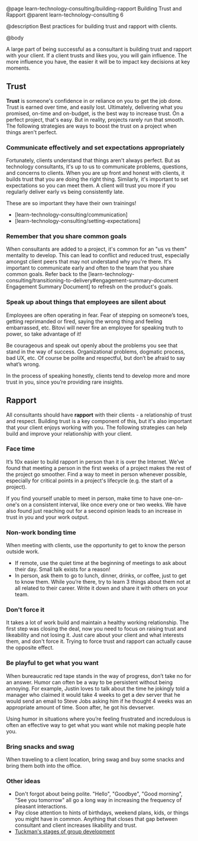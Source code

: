 @page learn-technology-consulting/building-rapport Building Trust and Rapport
@parent learn-technology-consulting 6

@description Best practices for building trust and rapport with clients.

@body

A large part of being successful as a consultant is building trust and rapport with your client. If a client trusts and likes you, you will gain influence. The more influence you have, the easier it will be to impact key decisions at key moments.

## Trust

**Trust** is someone's confidence in or reliance on you to get the job done. Trust is earned over time, and easily lost. Ultimately, delivering what you promised, on-time and on-budget, is the best way to increase trust. On a perfect project, that's easy. But in reality, projects rarely run that smooth. The following strategies are ways to boost the trust on a project when things aren't perfect.

### Communicate effectively and set expectations appropriately

Fortunately, clients understand that things aren't always perfect. But as technology consultants, it's up to us to communicate problems, questions, and concerns to clients. When you are up front and honest with clients, it builds trust that you are doing the right thing. Similarly, it's important to set expectations so you can meet them. A client will trust you more if you regularly deliver early vs being consistently late.

These are so important they have their own trainings!

- [learn-technology-consulting/communication]
- [learn-technology-consulting/setting-expectations]

### Remember that you share common goals

When consultants are added to a project, it's common for an "us vs them" mentality to develop. This can lead to conflict and reduced trust, especially amongst client peers that may not understand why you're there. It's important to communicate early and often to the team that you share common goals. Refer back to the [learn-technology-consulting/transitioning-to-delivery#engagement-summary-document Engagement Summary Document] to refresh on the product's goals.

### Speak up about things that employees are silent about

Employees are often operating in fear. Fear of stepping on someone’s toes, getting reprimanded or fired, saying the wrong thing and feeling embarrassed, etc. Bitovi will never fire an employee for speaking truth to power, so take advantage of it!

Be courageous and speak out openly about the problems you see that stand in the way of success. Organizational problems, dogmatic process, bad UX, etc. Of course be polite and respectful, but don’t be afraid to say what’s wrong.

In the process of speaking honestly, clients tend to develop more and more trust in you, since you’re providing rare insights.

## Rapport

All consultants should have **rapport** with their clients - a relationship of trust and respect. Building trust is a key component of this, but it's also important that your client enjoys working with you. The following strategies can help build and improve your relationship with your client.

### Face time

It’s 10x easier to build rapport in person than it is over the Internet. We’ve found that meeting a person in the first weeks of a project makes the rest of the project go smoother. Find a way to meet in person whenever possible, especially for critical points in a project's lifecycle (e.g. the start of a project).

If you find yourself unable to meet in person, make time to have one-on-one's on a consistent interval, like once every one or two weeks. We have also found just reaching out for a second opinion leads to an increase in trust in you and your work output.

### Non-work bonding time

When meeting with clients, use the opportunity to get to know the person outside work.

- If remote, use the quiet time at the beginning of meetings to ask about their day. Small talk exists for a reason!
- In person, ask them to go to lunch, dinner, drinks, or coffee, just to get to know them. While you’re there, try to learn 3 things about them not at all related to their career. Write it down and share it with others on your team.

### Don't force it

It takes a lot of work build and maintain a healthy working relationship. The first step was closing the deal, now you need to focus on raising trust and likeability and not losing it. Just care about your client and what interests them, and don't force it. Trying to force trust and rapport can actually cause the opposite effect.

### Be playful to get what you want

When bureaucratic red tape stands in the way of progress, don’t take no for an answer. Humor can often be a way to be persistent without being annoying. For example, Justin loves to talk about the time he jokingly told a manager who claimed it would take 4 weeks to get a dev server that he would send an email to Steve Jobs asking him if he thought 4 weeks was an appropriate amount of time. Soon after, he got his  devserver.

Using humor in situations where you’re feeling frustrated and incredulous is often an effective way to get what you want while not making people hate you.

### Bring snacks and swag

When traveling to a client location, bring swag and buy some snacks and bring them both into the office.

### Other ideas

- Don't forgot about being polite. "Hello", "Goodbye", "Good morning", "See you tomorrow" all go a long way in increasing the frequency of pleasant interactions.
- Pay close attention to hints of birthdays, weekend plans, kids, or things you might have in common. Anything that closes that gap between consultant and client increases likability and trust.
- [Tuckman's stages of group development](https://en.wikipedia.org/wiki/Tuckman%27s_stages_of_group_development)

